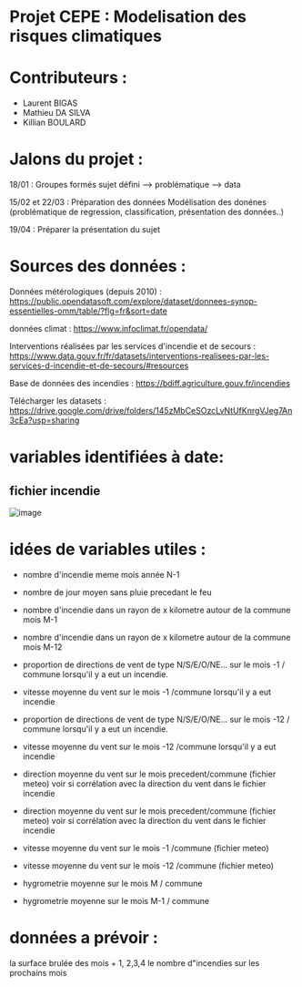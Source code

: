 # Projet CEPE : Modelisation des risques climatiques 

# Contributeurs : 
- Laurent BIGAS 
- Mathieu DA SILVA
- Killian BOULARD


# Jalons du projet : 
18/01 : 
Groupes formés
sujet défini 
--> problématique 
--> data

15/02 et 22/03 :
Préparation des données
Modélisation des donénes (problématique de regression, classification, présentation des données..)

19/04 : 
Préparer la présentation du sujet

# Sources des données : 

Données métérologiques (depuis 2010) : 
https://public.opendatasoft.com/explore/dataset/donnees-synop-essentielles-omm/table/?flg=fr&sort=date

données climat :
https://www.infoclimat.fr/opendata/

Interventions réalisées par les services d'incendie et de secours :
https://www.data.gouv.fr/fr/datasets/interventions-realisees-par-les-services-d-incendie-et-de-secours/#resources

Base de données des incendies : 
https://bdiff.agriculture.gouv.fr/incendies


Télécharger les datasets : 
https://drive.google.com/drive/folders/145zMbCeSOzcLvNtUfKnrgVJeg7An3cEa?usp=sharing


# variables identifiées à date: 

## fichier incendie
![image](https://user-images.githubusercontent.com/122978605/213425363-7739d9a6-1dfb-4a0f-8cd8-a4024d0942e4.png)




# idées de variables utiles :
 - nombre d'incendie meme mois année N-1
- nombre de jour moyen sans pluie precedant le feu 
- nombre d'incendie dans un rayon de x kilometre autour de la commune mois M-1
- nombre d'incendie dans un rayon de x kilometre autour de la commune mois M-12

- proportion de directions de vent de type N/S/E/O/NE... sur le mois -1 / commune lorsqu'il y a eut un incendie.
- vitesse moyenne du vent sur le mois -1 /commune lorsqu'il y a eut incendie

- proportion de directions de vent de type N/S/E/O/NE... sur le mois -12 / commune lorsqu'il y a eut un incendie.
- vitesse moyenne du vent sur le mois -12 /commune lorsqu'il y a eut incendie

- direction moyenne du vent sur le mois precedent/commune (fichier meteo) voir si corrélation avec la direction du vent dans le fichier incendie
- direction moyenne du vent sur le mois precedent/commune (fichier meteo) voir si corrélation avec la direction du vent dans le fichier incendie
- vitesse moyenne du vent sur le mois -1 /commune (fichier meteo)
- vitesse moyenne du vent sur le mois -12 /commune (fichier meteo)
- hygrometrie moyenne sur le mois M / commune
- hygrometrie moyenne sur le mois M-1 / commune


# données a prévoir : 
la surface brulée des mois + 1, 2,3,4
le nombre d"incendies  sur les prochains mois
